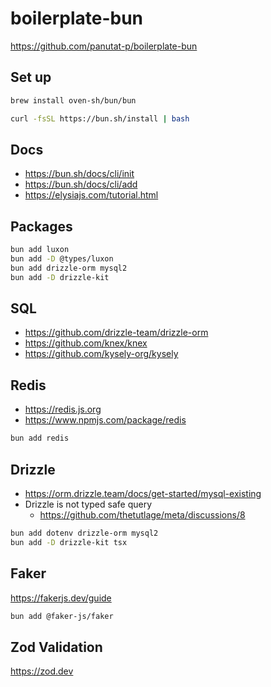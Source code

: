 # boilerplate-bun

https://github.com/panutat-p/boilerplate-bun

## Set up

```sh
brew install oven-sh/bun/bun
```

```sh
curl -fsSL https://bun.sh/install | bash
```

## Docs

- https://bun.sh/docs/cli/init
- https://bun.sh/docs/cli/add
- https://elysiajs.com/tutorial.html

## Packages

```sh
bun add luxon
bun add -D @types/luxon
bun add drizzle-orm mysql2
bun add -D drizzle-kit
```

## SQL

- https://github.com/drizzle-team/drizzle-orm
- https://github.com/knex/knex
- https://github.com/kysely-org/kysely

## Redis

- https://redis.js.org
- https://www.npmjs.com/package/redis

```sh
bun add redis
```

## Drizzle

- https://orm.drizzle.team/docs/get-started/mysql-existing
- Drizzle is not typed safe query
  - https://github.com/thetutlage/meta/discussions/8

```sh
bun add dotenv drizzle-orm mysql2
bun add -D drizzle-kit tsx
```

## Faker

https://fakerjs.dev/guide

```sh
bun add @faker-js/faker
```

## Zod Validation

https://zod.dev
